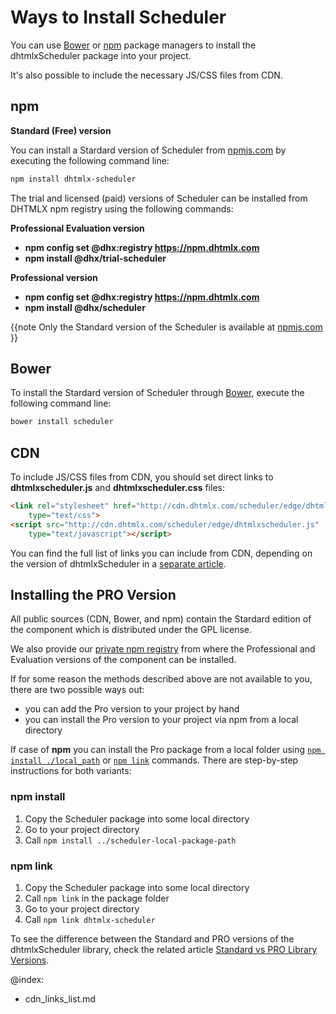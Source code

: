 Ways to Install Scheduler 
================================

You can use [Bower](https://bower.io/) or [npm](https://www.npmjs.com/) package managers to install the dhtmlxScheduler package into your project.

It's also possible to include the necessary JS/CSS files from CDN.

npm
-------------------------

**Standard (Free) version**

You can install a Stardard version of Scheduler from [npmjs.com](https://www.npmjs.com/package/dhtmlx-scheduler) by executing the following command line:

~~~html
npm install dhtmlx-scheduler
~~~

The trial and licensed (paid) versions of Scheduler can be installed from DHTMLX npm registry using the following commands:

**Professional Evaluation version**

- **npm config set @dhx<wbr />:registry https://npm.dhtmlx.com**
- **npm install @dhx/trial-scheduler**


**Professional version**

- **npm config set @dhx<wbr />:registry https://npm.dhtmlx.com**
- **npm install @dhx/scheduler**

{{note Only the Standard version of the Scheduler is available at [npmjs.com](https://www.npmjs.com/package/dhtmlx-scheduler) }}

Bower
-------------------------

To install the Stardard version of Scheduler through [Bower](https://bower.io/), execute the following command line:

~~~html
bower install scheduler
~~~

CDN
-----

To include JS/CSS files from CDN, you should set direct links to **dhtmlxscheduler.js** and **dhtmlxscheduler.css** files:

~~~html
<link rel="stylesheet" href="http://cdn.dhtmlx.com/scheduler/edge/dhtmlxscheduler.css" 
	type="text/css"> 
<script src="http://cdn.dhtmlx.com/scheduler/edge/dhtmlxscheduler.js" 
	type="text/javascript"></script>  
~~~

You can find the full list of links you can include from CDN, depending on the version of dhtmlxScheduler in a [separate article](cdn_links_list.md).

Installing the PRO Version
---------------------------------

All public sources (CDN, Bower, and npm) contain the Stardard edition of the component which is distributed under the GPL license.

We also provide our [private npm registry](#npm) from where the Professional and Evaluation versions of the component can be installed. 

If for some reason the methods described above are not available to you, there are two possible ways out:
 
- you can add the Pro version to your project by hand
- you can install the Pro version to your project via npm from a local directory

If case of **npm** you can install the Pro package from a local folder using  [`npm install ./local_path`](https://docs.npmjs.com/cli/install) or [`npm link`](https://docs.npmjs.com/cli/link) commands.
There are step-by-step instructions for both variants:

### npm install

1. Copy the Scheduler package into some local directory
2. Go to your project directory
3. Call `npm install ../scheduler-local-package-path`

### npm link

1. Copy the Scheduler package into some local directory
2. Call `npm link` in the package folder
3. Go to your project directory
4. Call `npm link dhtmlx-scheduler`

To see the difference between the Standard and PRO versions of the dhtmlxScheduler library, check the related article [Standard vs PRO Library Versions](editions_comparison.md).

@index:
- cdn_links_list.md
